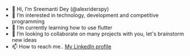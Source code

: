 - 👋 Hi, I’m Sreemanti Dey (@alexriderspy) 
- 👀 I’m interested in technology, development and competitive programming
- 🌱 I’m currently learning how to use flutter
- 💞️ I’m looking to collaborate on many projects with you, let's brainstorm new ideas
- 📫 How to reach me.. [My LinkedIn profile](https://www.linkedin.com/in/sreemanti-dey-b3487b208/)
